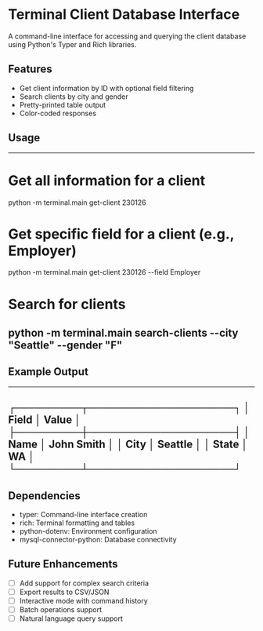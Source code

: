 # Terminal Client Database Interface

A command-line interface for accessing and querying the client database using Python's Typer and Rich libraries.

## Features

- Get client information by ID with optional field filtering
- Search clients by city and gender
- Pretty-printed table output
- Color-coded responses

## Usage

---
# Get all information for a client
python -m terminal.main get-client 230126

# Get specific field for a client (e.g., Employer)
python -m terminal.main get-client 230126 --field Employer

# Search for clients
python -m terminal.main search-clients --city "Seattle" --gender "F"
---

## Example Output

---
┌─────────┬────────────────────┐
│ Field   │ Value             │
├─────────┼────────────────────┤
│ Name    │ John Smith        │
│ City    │ Seattle           │
│ State   │ WA               │
└─────────┴────────────────────┘
---

## Dependencies

- typer: Command-line interface creation
- rich: Terminal formatting and tables
- python-dotenv: Environment configuration
- mysql-connector-python: Database connectivity

## Future Enhancements

- [ ] Add support for complex search criteria
- [ ] Export results to CSV/JSON
- [ ] Interactive mode with command history
- [ ] Batch operations support
- [ ] Natural language query support